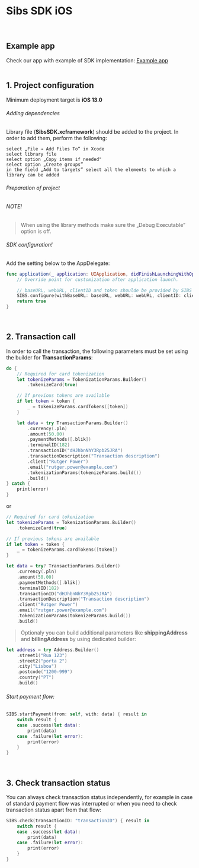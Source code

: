 # Sibs SDK iOS
<br/>

## Example app

Check our app with example of SDK implementation: [Example app](https://github.com/payone-pl/sibs-sdk-example-ios)
<br/><br/>
## 1. Project configuration

Minimum deployment target is **iOS 13.0**

###### Adding dependencies

Library file (**SibsSDK.xcframework**) should be added to the project. In order to add them, perform the following:

    select „File → Add Files To” in Xcode
    select library file
    select option „Copy items if needed"
    select option „Create groups”
    in the field „Add to targets” select all the elements to which a library can be added

###### Preparation of project

###### NOTE!

> When using the library methods make sure the „Debug Executable” option is off.



###### SDK configuration!

Add the setting below to the AppDelegate:

``` swift
func application(_ application: UIApplication, didFinishLaunchingWithOptions launchOptions: [UIApplication.LaunchOptionsKey: Any]?) -> Bool {
    // Override point for customization after application launch.

    // baseURL, webURL, clientID and token shoulde be provided by SIBS
    SIBS.configure(withBaseURL: baseURL, webURL: webURL, clientID: clientID, token: token, language: .en)
    return true
}
```
<br/>

## 2. Transaction call

In order to call the transaction, the following parameters must be set using the builder for **TransactionParams**:

``` swift
do {
    // Required for card tokenization
    let tokenizeParams = TokenizationParams.Builder()
        .tokenizeCard(true)

    // If previous tokens are available
    if let token = token {
        _ = tokenizeParams.cardTokens([token])
    }

    let data = try TransactionParams.Builder()
        .currency(.pln)
        .amount(50.00)
        .paymentMethods([.blik])
        .terminalID(182)
        .transactionID("dHJhbnNhY3Rpb25JRA")
        .transactionDescription("Transaction description")
        .client("Rutger Power")
        .email("rutger.power@example.com")
        .tokenizationParams(tokenizeParams.build())
        .build()
} catch {
    print(error)
}
 ```
 
or

``` swift
// Required for card tokenization
let tokenizeParams = TokenizationParams.Builder()
    .tokenizeCard(true)

// If previous tokens are available
if let token = token {
    _ = tokenizeParams.cardTokens([token])
}

let data = try? TransactionParams.Builder()
    .currency(.pln)
    .amount(50.00)
    .paymentMethods([.blik])
    .terminalID(182)
    .transactionID("dHJhbnNhY3Rpb25JRA")
    .transactionDescription("Transaction description")
    .client("Rutger Power")
    .email("rutger.power@example.com")
    .tokenizationParams(tokenizeParams.build())
    .build()
 ```


> Optionaly you can build additional parameters like **shippingAddress** and **billingAddress** by using dedicated builder:


``` swift
let address = try Address.Builder()
    .street1("Rua 123")
    .street2("porta 2")
    .city("Lisboa")
    .postcode("1200-999")
    .country("PT")
    .build()
```

###### Start payment flow:

``` swift
SIBS.startPayment(from: self, with: data) { result in
    switch result {
    case .success(let data):
        print(data)
    case .failure(let error):
        print(error)
    }
}
```
<br/>

## 3. Check transaction status

You can always check transaction status independently, for example in case of standard payment flow was interrupted or when you need to check transaction status apart from that flow:

``` swift
SIBS.check(transactionID: "transactionID") { result in
    switch result {
    case .success(let data):
        print(data)
    case .failure(let error):
        print(error)
    }
}
```

